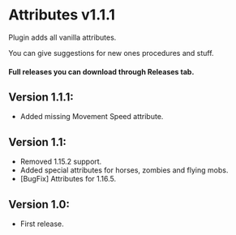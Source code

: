 # Attributes v1.1.1
Plugin adds all vanilla attributes.

You can give suggestions for new ones procedures and stuff. 

#### Full releases you can download through Releases tab.

## Version 1.1.1:
- Added missing Movement Speed attribute.

## Version 1.1:
- Removed 1.15.2 support. 
- Added special attributes for horses, zombies and flying mobs.
- [BugFix] Attributes for 1.16.5.

## Version 1.0:
- First release. 
